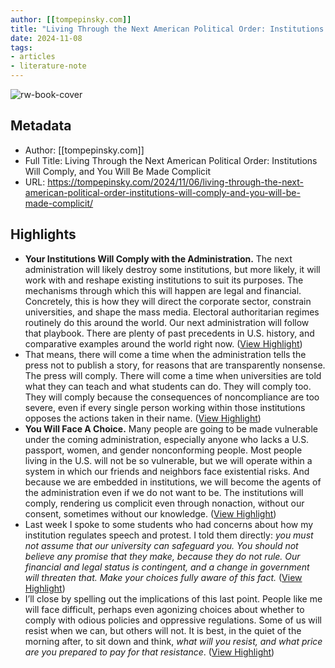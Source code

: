 ```yaml
---
author: [[tompepinsky.com]]
title: "Living Through the Next American Political Order: Institutions Will Comply, and You Will Be Made Complicit"
date: 2024-11-08
tags: 
- articles
- literature-note
---
```

![rw-book-cover](https://tompepinsky.com/wp-content/uploads/2016/08/cropped-cropped-13701171_10101244934263554_5199987785469726126_o3.jpg?w=200)

## Metadata
- Author: [[tompepinsky.com]]
- Full Title: Living Through the Next American Political Order: Institutions Will Comply, and You Will Be Made Complicit
- URL: https://tompepinsky.com/2024/11/06/living-through-the-next-american-political-order-institutions-will-comply-and-you-will-be-made-complicit/

## Highlights
- **Your Institutions Will Comply with the Administration.** The next administration will likely destroy some institutions, but more likely, it will work with and reshape existing institutions to suit its purposes. The mechanisms through which this will happen are legal and financial. Concretely, this is how they will direct the corporate sector, constrain universities, and shape the mass media. Electoral authoritarian regimes routinely do this around the world. Our next administration will follow that playbook. There are plenty of past precedents in U.S. history, and comparative examples around the world right now. ([View Highlight](https://read.readwise.io/read/01jc4aha2nxj41t4hyt2h4htp8))
- That means, there will come a time when the administration tells the press not to publish a story, for reasons that are transparently nonsense. The press will comply. There will come a time when universities are told what they can teach and what students can do. They will comply too. They will comply because the consequences of noncompliance are too severe, even if every single person working within those institutions opposes the actions taken in their name. ([View Highlight](https://read.readwise.io/read/01jc4ahym6s4x5gcypxs7y8e9j))
- **You Will Face A Choice.** Many people are going to be made vulnerable under the coming administration, especially anyone who lacks a U.S. passport, women, and gender nonconforming people. Most people living in the U.S. will not be so vulnerable, but we will operate within a system in which our friends and neighbors face existential risks. And because we are embedded in institutions, we will become the agents of the administration even if we do not want to be. The institutions will comply, rendering us complicit even through nonaction, without our consent, sometimes without our knowledge. ([View Highlight](https://read.readwise.io/read/01jc4akkanbcz0xdwyctdngwmd))
- Last week I spoke to some students who had concerns about how my institution regulates speech and protest. I told them directly: *you must not assume that our university can* *safeguard you. You should not believe any promise that they make, because they do not rule. Our financial and legal status is contingent, and a change in government will threaten that. Make your choices fully aware of this fact.* ([View Highlight](https://read.readwise.io/read/01jc4am4be1ca5nqnqf8q1tdnh))
- I’ll close by spelling out the implications of this last point. People like me will face difficult, perhaps even agonizing choices about whether to comply with odious policies and oppressive regulations. Some of us will resist when we can, but others will not. It is best, in the quiet of the morning after, to sit down and think, *what will you resist, and what price are you prepared to pay for that resistance*. ([View Highlight](https://read.readwise.io/read/01jc4amd8kd9z2hzq9qpmwv1py))
